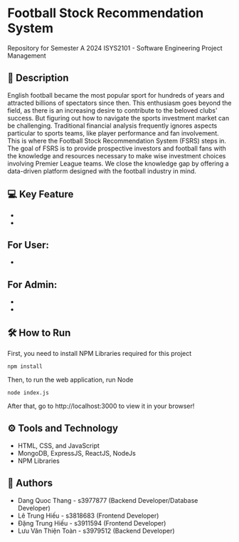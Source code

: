 # Football Stock Recommendation System
Repository for Semester A 2024 ISYS2101 - Software Engineering Project Management

## 📖 Description
English football became the most popular sport for hundreds of years and attracted billions of spectators since then. This enthusiasm goes beyond the field, as there is an increasing desire to contribute to the beloved clubs' success. But figuring out how to navigate the sports investment market can be challenging. Traditional financial analysis frequently ignores aspects particular to sports teams, like player performance and fan involvement. This is where the Football Stock Recommendation System (FSRS) steps in. The goal of FSRS is to provide prospective investors and football fans with the knowledge and resources necessary to make wise investment choices involving Premier League teams. We close the knowledge gap by offering a data-driven platform designed with the football industry in mind.

## 💻 Key Feature
- 
- 

<b> For User: </b>
- 
- 

<b> For Admin: </b>
- 
- 
- 

## 🛠️ How to Run
First, you need to install NPM Libraries required for this project
```
npm install
```

Then, to run the web application, run Node
```
node index.js
```

After that, go to http://localhost:3000 to view it in your browser!

## ⚙️ Tools and Technology
- HTML, CSS, and JavaScript
- MongoDB, ExpressJS, ReactJS, NodeJs
- NPM Libraries

## 🌟 Authors
- Dang Quoc Thang - s3977877 (Backend Developer/Database Developer)
- Lê Trung Hiếu - s3818683 (Frontend Developer)
- Đặng Trung Hiếu - s3911594 (Frontend Developer)
- Lưu Văn Thiện Toàn - s3979512 (Backend Developer)

